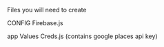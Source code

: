 Files you will need to create

CONFIG
    Firebase.js
    
app
    Values
        Creds.js (contains google places api key)